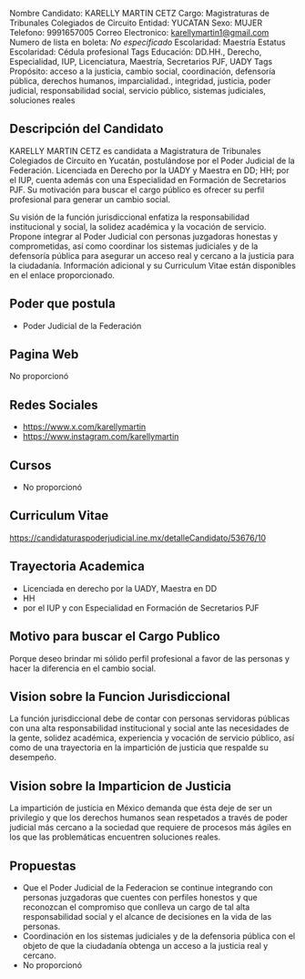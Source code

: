 Nombre Candidato: KARELLY MARTIN CETZ
Cargo: Magistraturas de Tribunales Colegiados de Circuito
Entidad: YUCATAN
Sexo: MUJER
Telefono: 9991657005
Correo Electronico: karellymartin1@gmail.com
Numero de lista en boleta: *No especificado*
Escolaridad: Maestría
Estatus Escolaridad: Cédula profesional
Tags Educación: DD.HH., Derecho, Especialidad, IUP, Licenciatura, Maestría, Secretarios PJF, UADY
Tags Propósito: acceso a la justicia, cambio social, coordinación, defensoría pública, derechos humanos, imparcialidad., integridad, justicia, poder judicial, responsabilidad social, servicio público, sistemas judiciales, soluciones reales


## Descripción del Candidato 

KARELLY MARTIN CETZ es candidata a Magistratura de Tribunales Colegiados de Circuito en Yucatán, postulándose por el Poder Judicial de la Federación. Licenciada en Derecho por la UADY y Maestra en DD; HH; por el IUP, cuenta además con una Especialidad en Formación de Secretarios PJF.  Su motivación para buscar el cargo público es ofrecer su perfil profesional para generar un cambio social.

Su visión de la función jurisdiccional enfatiza la responsabilidad institucional y social, la solidez académica y la vocación de servicio.  Propone integrar al Poder Judicial con personas juzgadoras honestas y comprometidas, así como coordinar los sistemas judiciales y de la defensoría pública para asegurar un acceso real y cercano a la justicia para la ciudadanía.  Información adicional y su Curriculum Vitae están disponibles en el enlace proporcionado.


## Poder que postula

- Poder Judicial de la Federación


## Pagina Web

No proporcionó


## Redes Sociales

- https://www.x.com/karellymartin
- https://www.instagram.com/karellymartin


## Cursos

- No proporcionó


## Curriculum Vitae

https://candidaturaspoderjudicial.ine.mx/detalleCandidato/53676/10


## Trayectoria Academica

- Licenciada en derecho por la UADY, Maestra en DD
- HH
- por el IUP y con Especialidad en Formación de Secretarios PJF


## Motivo para buscar el Cargo Publico

Porque deseo brindar mi sólido perfil profesional a favor de las personas y hacer la diferencia en el cambio social.


## Vision sobre la Funcion Jurisdiccional

La función jurisdiccional debe de contar con personas servidoras públicas con una alta responsabilidad institucional y social ante las necesidades de la gente, solidez académica, experiencia y vocación de servicio público, así como de una trayectoria en la impartición de justicia que respalde su desempeño.


## Vision sobre la Imparticion de Justicia

La impartición de justicia en México demanda que ésta deje de ser un privilegio y que los derechos humanos sean respetados a través de poder judicial más cercano a la sociedad que requiere de procesos más ágiles en los que las problemáticas encuentren soluciones reales.


## Propuestas

- Que el Poder Judicial de la Federacion se continue integrando con personas juzgadoras que cuentes con perfiles honestos y que reconozcan el compromiso que conlleva un cargo de tal alta responsabilidad social y el alcance de decisiones en la vida de las personas.
- Coordinación en los sistemas judiciales y de la defensoria pública con el objeto de que la ciudadanía obtenga un acceso a la justicia real y cercano.
- No proporcionó

